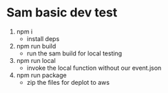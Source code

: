 # Sam basic dev test

1. npm i
	- install deps
2. npm run build
	- run the sam build for local testing
3. npm run local
	- invoke the local function without our event.json
4. npm run package
	- zip the files for deplot to aws


